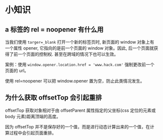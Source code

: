 # 小知识

## a 标签的 rel = noopener 有什么用

当我们使用 `targer=_blank` 打开一个新的标签页时, 新页面的 window 对象上有一个属性 opener, 它指向的是前一个页面的 window 对象。因此, 后一个页面就获得了前一个页面的控制权. 甚至在跨域的情况下也可以生效。

案例：使用 `window.opener.location.href = 'www.hack.com'` 强制更改前一个页面的 url。

使用 rel=noopener 可以把 window.opener 置为空，防止此类情况发生。

## 为什么获取 offsetTop 会引起重排

offsetTop 获取对象相对于由 offsetParent 属性指定的父坐标(css 定位的元素或 body 元素)距离顶端的高度。

因为 offsetTop 并不是保存好的一个值，而是进行动态计算出来的一个值，在计算过程中会引起页面重排。
